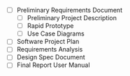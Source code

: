 - [ ] Preliminary Requirements Document
  - [ ] Preliminary Project Description
  - [ ] Rapid Prototype
  - [ ] Use Case Diagrams
- [ ] Software Project Plan
- [ ] Requirements Analysis
- [ ] Design Spec Document
- [ ] Final Report User Manual
